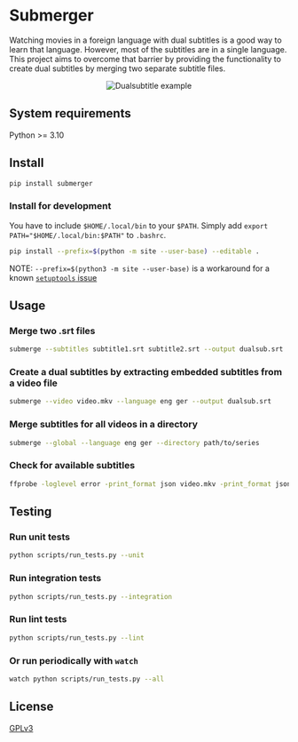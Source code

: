 # Submerger

Watching movies in a foreign language with dual subtitles is a good way to learn that language. However, most of the subtitles are in a single language. This project aims to overcome that barrier by providing the functionality to create dual subtitles by merging two separate subtitle files.

<div align="center">
  <img src="images/dualsub_example.png" alt="Dualsubtitle example">
</div>

## System requirements

Python >= 3.10

## Install
```bash
pip install submerger
```

### Install for development
You have to include `$HOME/.local/bin` to your `$PATH`. Simply add `export PATH="$HOME/.local/bin:$PATH"` to `.bashrc`.

```bash
pip install --prefix=$(python -m site --user-base) --editable .
```

NOTE: `--prefix=$(python3 -m site --user-base)` is a workaround for a known [`setuptools` issue](https://github.com/pypa/setuptools/issues/3063)

## Usage

### Merge two .srt files
```bash
submerge --subtitles subtitle1.srt subtitle2.srt --output dualsub.srt
```

### Create a dual subtitles by extracting embedded subtitles from a video file
```bash
submerge --video video.mkv --language eng ger --output dualsub.srt
```

### Merge subtitles for all videos in a directory
```bash
submerge --global --language eng ger --directory path/to/series
```

### Check for available subtitles
```bash
ffprobe -loglevel error -print_format json video.mkv -print_format json -show_entries "stream=index:stream_tags=language" -select_streams s
```

## Testing

### Run unit tests
```bash
python scripts/run_tests.py --unit
```

### Run integration tests
```bash
python scripts/run_tests.py --integration
```

### Run lint tests
```bash
python scripts/run_tests.py --lint
```

### Or run periodically with `watch`
```bash
watch python scripts/run_tests.py --all
```

## License
[GPLv3](https://choosealicense.com/licenses/gpl-3.0/)
